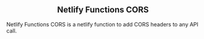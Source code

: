 <div align="center">
	<h2>Netlify Functions CORS</h2>
</div>

Netlify Functions CORS is a netlify function to add CORS headers to any API call.
